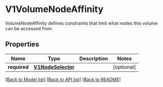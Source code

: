 # V1VolumeNodeAffinity

VolumeNodeAffinity defines constraints that limit what nodes this volume can be accessed from.
## Properties
Name | Type | Description | Notes
------------ | ------------- | ------------- | -------------
**required** | [**V1NodeSelector**](V1NodeSelector.md) |  | [optional] 

[[Back to Model list]](../README.md#documentation-for-models) [[Back to API list]](../README.md#documentation-for-api-endpoints) [[Back to README]](../README.md)


